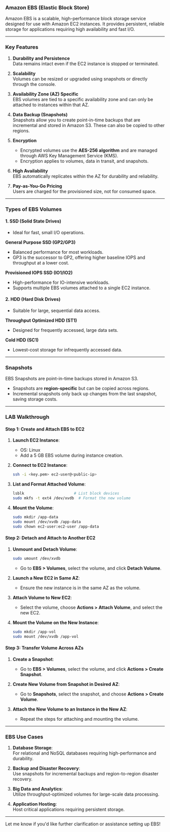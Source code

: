 ### **Amazon EBS (Elastic Block Store)**

Amazon EBS is a scalable, high-performance block storage service designed for use with Amazon EC2 instances. It provides persistent, reliable storage for applications requiring high availability and fast I/O.

---

### **Key Features**

1. **Durability and Persistence**  
   Data remains intact even if the EC2 instance is stopped or terminated.

2. **Scalability**  
   Volumes can be resized or upgraded using snapshots or directly through the console.

3. **Availability Zone (AZ) Specific**  
   EBS volumes are tied to a specific availability zone and can only be attached to instances within that AZ.

4. **Data Backup (Snapshots)**  
   Snapshots allow you to create point-in-time backups that are incremental and stored in Amazon S3. These can also be copied to other regions.

5. **Encryption**  
   - Encrypted volumes use the **AES-256 algorithm** and are managed through AWS Key Management Service (KMS).  
   - Encryption applies to volumes, data in transit, and snapshots.  

6. **High Availability**  
   EBS automatically replicates within the AZ for durability and reliability.

7. **Pay-as-You-Go Pricing**  
   Users are charged for the provisioned size, not for consumed space.

---

### **Types of EBS Volumes**

#### **1. SSD (Solid State Drives)**
   - Ideal for fast, small I/O operations.

   **General Purpose SSD (GP2/GP3)**  
   - Balanced performance for most workloads.  
   - GP3 is the successor to GP2, offering higher baseline IOPS and throughput at a lower cost.

   **Provisioned IOPS SSD (IO1/IO2)**  
   - High-performance for IO-intensive workloads.  
   - Supports multiple EBS volumes attached to a single EC2 instance.

#### **2. HDD (Hard Disk Drives)**
   - Suitable for large, sequential data access.

   **Throughput Optimized HDD (ST1)**  
   - Designed for frequently accessed, large data sets.

   **Cold HDD (SC1)**  
   - Lowest-cost storage for infrequently accessed data.

---

### **Snapshots**

EBS Snapshots are point-in-time backups stored in Amazon S3.  
- Snapshots are **region-specific** but can be copied across regions.  
- Incremental snapshots only back up changes from the last snapshot, saving storage costs.

---

### **LAB Walkthrough**

#### **Step 1: Create and Attach EBS to EC2**

1. **Launch EC2 Instance**:
   - OS: Linux  
   - Add a 5 GB EBS volume during instance creation.

2. **Connect to EC2 Instance**:  
   ```bash
   ssh -i <key.pem> ec2-user@<public-ip>
   ```

3. **List and Format Attached Volume**:
   ```bash
   lsblk                      # List block devices  
   sudo mkfs -t ext4 /dev/xvdb  # Format the new volume
   ```

4. **Mount the Volume**:  
   ```bash
   sudo mkdir /app-data  
   sudo mount /dev/xvdb /app-data  
   sudo chown ec2-user:ec2-user /app-data  
   ```

#### **Step 2: Detach and Attach to Another EC2**

1. **Unmount and Detach Volume**:
   ```bash
   sudo umount /dev/xvdb
   ```
   - Go to **EBS > Volumes**, select the volume, and click **Detach Volume**.

2. **Launch a New EC2 in Same AZ**:
   - Ensure the new instance is in the same AZ as the volume.

3. **Attach Volume to New EC2**:
   - Select the volume, choose **Actions > Attach Volume**, and select the new EC2.

4. **Mount the Volume on the New Instance**:
   ```bash
   sudo mkdir /app-vol  
   sudo mount /dev/xvdb /app-vol  
   ```

#### **Step 3: Transfer Volume Across AZs**

1. **Create a Snapshot**:
   - Go to **EBS > Volumes**, select the volume, and click **Actions > Create Snapshot**.

2. **Create New Volume from Snapshot in Desired AZ**:
   - Go to **Snapshots**, select the snapshot, and choose **Actions > Create Volume**.

3. **Attach the New Volume to an Instance in the New AZ**:
   - Repeat the steps for attaching and mounting the volume.

---

### **EBS Use Cases**

1. **Database Storage**:  
   For relational and NoSQL databases requiring high-performance and durability.

2. **Backup and Disaster Recovery**:  
   Use snapshots for incremental backups and region-to-region disaster recovery.

3. **Big Data and Analytics**:  
   Utilize throughput-optimized volumes for large-scale data processing.

4. **Application Hosting**:  
   Host critical applications requiring persistent storage.

---

Let me know if you'd like further clarification or assistance setting up EBS!